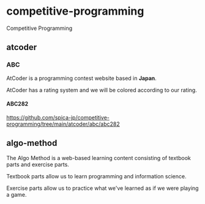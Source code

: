 # competitive-programming
Competitive Programming

## atcoder
### ABC
AtCoder is a programming contest website based in **Japan**.

AtCoder has a rating system and we will be colored according to our rating.
#### ABC282
https://github.com/spica-jp/competitive-programming/tree/main/atcoder/abc/abc282

## algo-method
The Algo Method is a web-based learning content consisting of textbook parts and exercise parts.

Textbook parts allow us to learn programming and information science.

Exercise parts allow us to practice what we've learned as if we were playing a game.